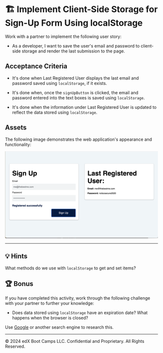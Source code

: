 # 🏗️ Implement Client-Side Storage for Sign-Up Form Using localStorage

Work with a partner to implement the following user story:

* As a developer, I want to save the user's email and password to client-side storage and render the last submission to the page.

## Acceptance Criteria

* It's done when Last Registered User displays the last email and password saved using `localStorage`, if it exists.

* It's done when, once the `signUpButton` is clicked, the email and password entered into the text boxes is saved using `localStorage`.

* It's done when the information under Last Registered User is updated to reflect the data stored using `localStorage`.
  
## Assets

The following image demonstrates the web application's appearance and functionality:

![On the left side of the webpage, a Sign Up form allows users to register, while a card on the right shows the last registered user.](images/01-screenshot.png) 

---

## 💡 Hints

What methods do we use with `localStorage` to get and set items?

## 🏆 Bonus

If you have completed this activity, work through the following challenge with your partner to further your knowledge:

* Does data stored using `localStorage` have an expiration date? What happens when the browser is closed?

Use [Google](https://www.google.com) or another search engine to research this.

---

© 2024 edX Boot Camps LLC. Confidential and Proprietary. All Rights Reserved.
